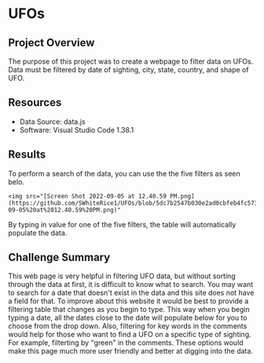 # UFOs
## Project Overview
The purpose of this project was to create a webpage to filter data on UFOs. Data must be filtered by date of sighting, city, state, country, and shape of UFO.

## Resources
- Data Source: data.js
- Software: Visual Studio Code 1.38.1

## Results
To perform a search of the data, you can use the the five filters as seen belo.
```
<img src="[Screen Shot 2022-09-05 at 12.40.59 PM.png](https://github.com/SWhiteRice1/UFOs/blob/5dc7b2547b030e2ad0cbfeb4fc573a928d9f7508/static/css/images/Screen%20Shot%202022-09-05%20at%2012.40.59%20PM.png)"
```
By typing in value for one of the five filters, the table will automatically populate the data.

 ## Challenge Summary
  This web page is very helpful in filtering UFO data, but without sorting through the data at first, it is difficult to know what to search. You may want to search for a date that doesn't exist in the data and this site does not have a field for that. To improve about this website it would be best to provide a filtering table that changes as you begin to type. This way when you begin typing a date, all the dates close to the date will populate below for you to choose from the drop down. Also, filtering for key words in the comments would help for those who want to find a UFO on a specific type of sighting. For example, filterting by "green" in the comments. These options would make this page much more user friendly and better at digging into the data.
